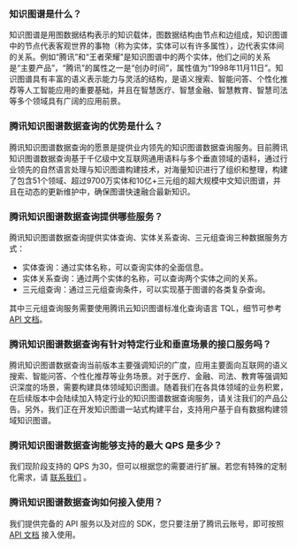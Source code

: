 

### 知识图谱是什么？
知识图谱是用图数据结构表示的知识载体，图数据结构由节点和边组成，知识图谱中的节点代表客观世界的事物（称为实体，实体可以有许多属性），边代表实体间的关系。例如“腾讯”和“王者荣耀”是知识图谱中的两个实体，他们之间的关系是“主要产品”，“腾讯”的属性之一是“创办时间”，属性值为“1998年11月11日”。知识图谱具有丰富的语义表示能力与灵活的结构，是语义搜索、智能问答、个性化推荐等人工智能应用的重要基础，并且在智慧医疗、智慧金融、智慧教育、智慧司法等多个领域具有广阔的应用前景。


### 腾讯知识图谱数据查询的优势是什么？
腾讯知识图谱数据查询的愿景是提供业内领先的知识图谱数据查询服务。目前腾讯知识图谱数据查询基于千亿级中文互联网通用语料与多个垂直领域的语料，通过行业领先的自然语言处理与知识图谱构建技术，对海量知识进行了组织和整理，构建了包含51个领域、超过9700万实体和10亿+三元组的超大规模中文知识图谱，并且在动态的更新维护中，确保图谱快速融合最新知识。


### 腾讯知识图谱数据查询提供哪些服务？
腾讯知识图谱数据查询提供实体查询、实体关系查询、三元组查询三种数据服务方式：

- 实体查询：通过实体名称，可以查询实体的全面信息。
- 实体关系查询：通过两个实体的名称，可以查询两个实体之间的关系。
- 三元组查询：通过三元组查询条件，可以实现基于图谱的各类复杂查询。

其中三元组查询服务需要使用腾讯云知识图谱标准化查询语言 TQL，细节可参考 [API 文档]()。


### 腾讯知识图谱数据查询有针对特定行业和垂直场景的接口服务吗？
腾讯知识图谱数据查询当前版本主要强调知识的广度，应用主要面向互联网的语义搜索、智能问答、个性化推荐等业务场景。对于医疗、金融、司法、教育等强调知识深度的场景，需要构建具体领域知识图谱。随着我们在各具体领域的业务积累，在后续版本中会陆续加入特定行业的知识图谱数据查询服务，请关注我们的产品公告。另外，我们正在开发知识图谱一站式构建平台，支持用户基于自有数据构建领域知识图谱。


### 腾讯知识图谱数据查询能够支持的最大 QPS 是多少？
我们现阶段支持的 QPS 为30，但可以根据您的需要进行扩展。若您有特殊的定制化需求，请 [联系我们](https://cloud.tencent.com/about/connect) 。


### 腾讯知识图谱数据查询如何接入使用？
我们提供完备的 API 服务以及对应的 SDK，您只要注册了腾讯云账号，即可按照 [API 文档]() 接入使用。


